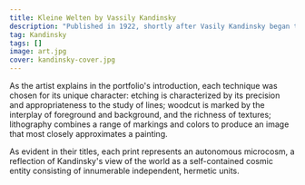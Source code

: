 ```yaml
---
title: Kleine Welten by Vassily Kandinsky
description: "Published in 1922, shortly after Vasily Kandinsky began teaching at the Bauhaus."
tag: Kandinsky
tags: []
image: art.jpg
cover: kandinsky-cover.jpg
---
```


As the artist explains in the portfolio's introduction, each technique was chosen for its unique character: etching is characterized by its precision and appropriateness to the study of lines; woodcut is marked by the interplay of foreground and background, and the richness of textures; lithography combines a range of markings and colors to produce an image that most closely approximates a painting. 

As evident in their titles, each print represents an autonomous microcosm, a reflection of Kandinsky's view of the world as a self-contained cosmic entity consisting of innumerable independent, hermetic units.